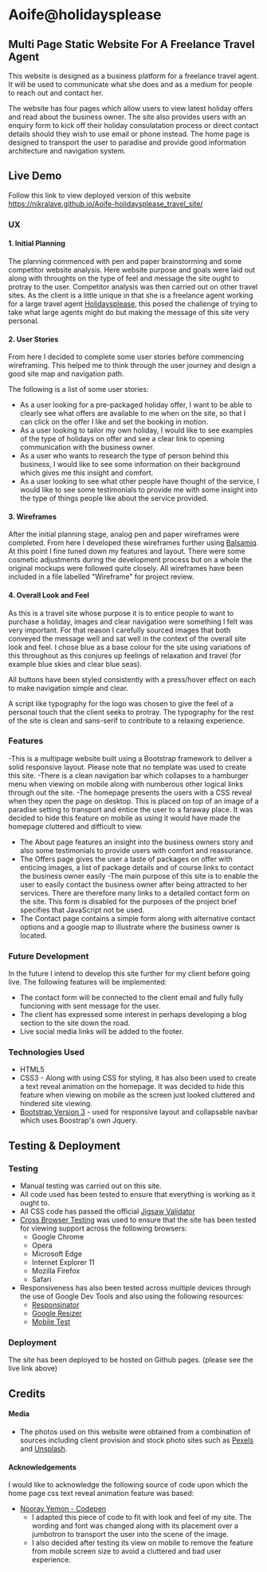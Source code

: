 # Aoife@holidaysplease 


## Multi Page Static Website For A Freelance Travel Agent  

This website is designed as a business platform for a freelance travel agent. It will be used to communicate what she does and as a medium for people to reach out and contact her. 

The website has four pages which allow users to view latest holiday offers and read about the business owner. The site also provides users with an enquiry form to kick off their holiday consulatation process or direct contact details should they wish to use email or phone instead. The home page is designed to transport the user to paradise and provide good information architecture and navigation system. 


## Live Demo

Follow this link to view deployed version of this website https://nikralave.github.io/Aoife-holidaysplease_travel_site/

### UX

#### 1. Initial Planning 

The planning commenced with pen and paper brainstorming and some competitor website analysis. Here website purpose and goals were laid out along with throughts on the type of feel and message the site ought to protray to the user. Competitor analysis was then carried out on other travel sites. As the client is a little unique in that she is a freelance agent working for a large travel agent [Holidaysplease](https://www.holidaysplease.co.uk/ "Holidaysplease Homepage"), this posed the challenge of trying to take what large agents might do but making the message of this site very personal. 

#### 2. User Stories

From here I decided to complete some user stories before commencing wireframing. This helped me to think through the user journey and design a good site map and navigation path. 

The following is a list of some user stories:

 - As a user looking for a pre-packaged holiday offer, I want to be able to clearly see what offers are available to me when on the site, so that I can click on the offer I like and set the booking in motion.
 - As a user looking to tailor my own holiday, I would like to see examples of the type of holidays on offer and see a clear link to opening communication with the business owner.
 - As a user who wants to research the type of person behind this business, I would like to see some information on their background which gives me this insight and comfort.
 - As a user looking to see what other people have thought of the service, I would like to see some testimonials to provide me with some insight into the type of things people like about the service provided.

#### 3. Wireframes

After the initial planning stage, analog pen and paper wireframes were completed. From here I developed these wireframes further using [Balsamiq](https://www.balsamiq.com "Balsamiq Homepage"). At this point I fine tuned down my features and layout. There were some cosmetic adjustments during the development process but on a whole the original mockups were followed quite closely. All wireframes have been included in a file labelled "Wireframe" for project review.

#### 4. Overall Look and Feel

As this is a travel site whose purpose it is to entice people to want to purchase a holiday, images and clear navigation were something I felt was very important. For that reason I carefully sourced images that both conveyed the message well and sat well in the context of the overall site look and feel. I chose blue as a base colour for the site using variations of this throughout as this conjures up feelings of relaxation and travel (for example blue skies and clear blue seas). 

All buttons have been styled consistently with a press/hover effect on each to make navigation simple and clear.

A script like typography for the logo was chosen to give the feel of a personal touch that the client seeks to protray. The typography for the rest of the site is clean and sans-serif to contribute to a relaxing experience.

### Features
-This is a multipage website built using a Bootstrap framework to deliver a solid responsive layout. Please note that no template was used to create this site. 
-There is a clean navigation bar which collapses to a hamburger menu when viewing on mobile along with numberous other logical links through out the site. 
-The homepage presents the users with a CSS reveal when they open the page on desktop. This is placed on top of an image of a paradise setting to transport and entice the user to a faraway place. It was decided to hide this feature on mobile as using it would have made the homepage cluttered and difficult to view.
- The About page features an insight into the business owners story and also some testimonials to provide users with comfort and reassurance.
- The Offers page gives the user a taste of packages on offer with enticing images, a list of package details and of course links to contact the business owner easily
-The main purpose of this site is to enable the user to easily contact the business owner after being attracted to her services. There are therefore many links to a detailed contact form on the site. This form is disabled for the purposes of the project brief specifies that JavaScript not be used. 
- The Contact page contains a simple form along with alternative contact options and a google map to illustrate where the business owner is located.

### Future Development
In the future I intend to develop this site further for my client before going live. The following features will be implemented:
- The contact form will be connected to the client email and fully fully funcioning with sent message for the user.
- The client has expressed some interest in perhaps developing a blog section to the site down the road.
- Live social media links will be added to the footer.

### Technologies Used

- HTML5
- CSS3 - Along with using CSS for styling, it has also been used to create a text reveal animation on the homepage. It was decided to hide this feature when viewing on mobile as the screen just looked cluttered and hindered site viewing. 
- [Bootstrap Version 3](https://getbootstrap.com/docs/3.3/ "Bootstrap 3 Homepage")  - used for responsive layout and collapsable navbar which uses Boostrap's own Jquery.

## Testing & Deployment


### Testing

- Manual testing was carried out on this site.
- All code used has been tested to ensure that everything is working as it ought to.
- All CSS code has passed the official [Jigsaw Validator](https://jigsaw.w3.org/css-validator/ "Jigsaw Validator Homepage")
- [Cross Browser Testing](https://crossbrowsertesting.com/ "Cross Browser Testing Homepage")  was used to ensure that the site has been tested for viewing support across the following browsers:
  - Google Chrome
  - Opera
  - Microsoft Edge
  - Internet Explorer 11
  - Mozilla Firefox
  - Safari
- Responsiveness has also been tested across multiple devices through the use of Google Dev Tools and also using the following resources:
  - [Responsinator](http://www.responsinator.com/ "Responsinator Homepage")
  - [Google Resizer](https://material.io/tools/resizer/ "Google Resizer Homepage")
  - [Mobile Test](http://mobiletest.me/ "Mobile test Homepage")


### Deployment

The site has been deployed to be hosted on Github pages. (please see the live link above)

## Credits

#### Media

- The photos used on this website were obtained from a combination of sources including client provision and stock photo sites such as [Pexels](https://unsplash.com/ "Pexels") and [Unsplash](https://www.pexels.com/ "Unsplash").


#### Acknowledgements

I would like to acknowledge the following source of code upon which the home page css text reveal animation feature was based:

- [Nooray Yemon - Codepen](https://codepen.io/yemon/ "Nooray Yemon Codepen")
    - I adapted this piece of code to fit with look and feel of my site. The wording and font was changed along with its placement over a jumbotron to transport the user into the scene of the image. 
    - I also decided after testing its view on mobile to remove the feature from mobile screen size to avoid a cluttered and bad user experience.


  
